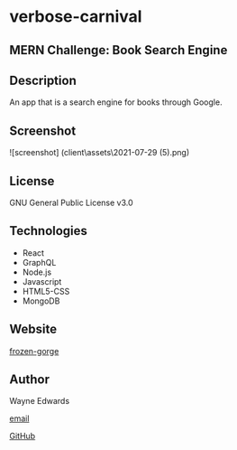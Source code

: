 # verbose-carnival

## **MERN Challenge: Book Search Engine**

## **Description**

An app that is a search engine for books through Google.

## **Screenshot**

![screenshot] (client\assets\2021-07-29 (5).png)

## **License**

GNU General Public License v3.0

## **Technologies**

- React
- GraphQL
- Node.js
- Javascript
- HTML5-CSS
- MongoDB

## **Website**

[frozen-gorge](https://frozen-gorge-83689.herokuapp.com)

## **Author**

Wayne Edwards


[email](waedwards42@yahoo.com)

[GitHub](https://github.com/WayneEdwards/verbose-carnival)

